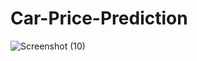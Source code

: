 # Car-Price-Prediction

![Screenshot (10)](https://user-images.githubusercontent.com/89643144/160979392-b5df69ab-7619-4a2f-bf3c-2d12f2f7fb03.png)



